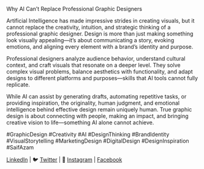 Why AI Can’t Replace Professional Graphic Designers

Artificial Intelligence has made impressive strides in creating visuals, but it cannot replace the creativity, intuition, and strategic thinking of a professional graphic designer. Design is more than just making something look visually appealing—it’s about communicating a story, evoking emotions, and aligning every element with a brand’s identity and purpose.

Professional designers analyze audience behavior, understand cultural context, and craft visuals that resonate on a deeper level. They solve complex visual problems, balance aesthetics with functionality, and adapt designs to different platforms and purposes—skills that AI tools cannot fully replicate.

While AI can assist by generating drafts, automating repetitive tasks, or providing inspiration, the originality, human judgment, and emotional intelligence behind effective design remain uniquely human. True graphic design is about connecting with people, making an impact, and bringing creative vision to life—something AI alone cannot achieve.

#GraphicDesign #Creativity #AI #DesignThinking #BrandIdentity #VisualStorytelling #MarketingDesign #DigitalDesign #DesignInspiration #SaifAzam

[LinkedIn](https://www.linkedin.com/in/mohammodsaifazam/) | 🐦 [Twitter](https://x.com/mohammdsaifazam) | 📸 [Instagram](https://www.instagram.com/mohammodsaifazam) | [Facebook](https://www.facebook.com/mohammodsaifazam/)
